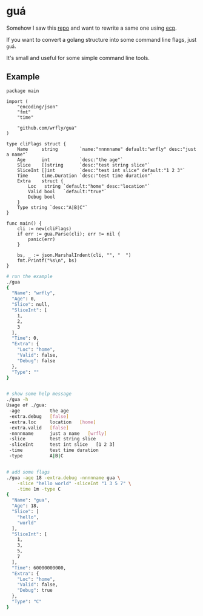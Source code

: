 # guá

Somehow I saw this [repo](https://github.com/alexflint/go-arg) and want
to rewrite a same one using [ecp](https://github.com/wrfly/ecp).

If you want to convert a golang structure into some command line flags,
just `guá`.

It's small and useful for some simple command line tools.

## Example

```golang
package main

import (
    "encoding/json"
    "fmt"
    "time"

    "github.com/wrfly/gua"
)

type cliFlags struct {
    Name     string        `name:"nnnnname" default:"wrfly" desc:"just a name"`
    Age      int           `desc:"the age"`
    Slice    []string      `desc:"test string slice"`
    SliceInt []int         `desc:"test int slice" default:"1 2 3"`
    Time     time.Duration `desc:"test time duration"`
    Extra    struct {
        Loc   string `default:"home" desc:"location"`
        Valid bool   `default:"true"`
        Debug bool
    }
    Type string `desc:"A|B|C"`
}

func main() {
    cli := new(cliFlags)
    if err := gua.Parse(cli); err != nil {
        panic(err)
    }

    bs, _ := json.MarshalIndent(cli, "", "  ")
    fmt.Printf("%s\n", bs)
}
```

```bash
# run the example
./gua
{
  "Name": "wrfly",
  "Age": 0,
  "Slice": null,
  "SliceInt": [
    1,
    2,
    3
  ],
  "Time": 0,
  "Extra": {
    "Loc": "home",
    "Valid": false,
    "Debug": false
  },
  "Type": ""
}


# show some help message
./gua -h
Usage of ./gua:
 -age           the age
 -extra.debug   [false]
 -extra.loc     location   [home]
 -extra.valid   [false]
 -nnnnname      just a name   [wrfly]
 -slice         test string slice
 -sliceInt      test int slice   [1 2 3]
 -time          test time duration
 -type          A|B|C


# add some flags
./gua -age 18 -extra.debug -nnnnname gua \
    -slice "hello world" -sliceInt "1 3 5 7" \
    -time 1m -type C
{
  "Name": "gua",
  "Age": 18,
  "Slice": [
    "hello",
    "world"
  ],
  "SliceInt": [
    1,
    3,
    5,
    7
  ],
  "Time": 60000000000,
  "Extra": {
    "Loc": "home",
    "Valid": false,
    "Debug": true
  },
  "Type": "C"
}
```
